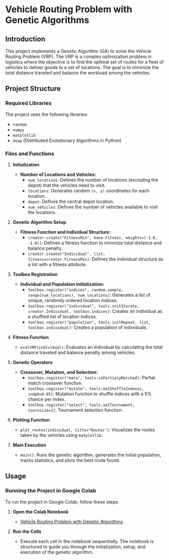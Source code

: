 # Vehicle Routing Problem with Genetic Algorithms

## Introduction

This project implements a Genetic Algorithm (GA) to solve the Vehicle Routing Problem (VRP). The VRP is a complex optimization problem in logistics where the objective is to find the optimal set of routes for a fleet of vehicles to deliver goods to a set of locations. The goal is to minimize the total distance traveled and balance the workload among the vehicles.

## Project Structure

### Required Libraries

The project uses the following libraries:
- `random`
- `numpy`
- `matplotlib`
- `deap` (Distributed Evolutionary Algorithms in Python)

### Files and Functions

1. **Initialization**
   - **Number of Locations and Vehicles:**
     - `num_locations`: Defines the number of locations (excluding the depot) that the vehicles need to visit.
     - `locations`: Generates random `(x, y)` coordinates for each location.
     - `depot`: Defines the central depot location.
     - `num_vehicles`: Defines the number of vehicles available to visit the locations.
   
2. **Genetic Algorithm Setup**
   - **Fitness Function and Individual Structure:**
     - `creator.create("FitnessMin", base.Fitness, weights=(-1.0, -1.0))`: Defines a fitness function to minimize total distance and balance penalty.
     - `creator.create("Individual", list, fitness=creator.FitnessMin)`: Defines the individual structure as a list with a fitness attribute.
   
3. **Toolbox Registration**
   - **Individual and Population Initialization:**
     - `toolbox.register("indices", random.sample, range(num_locations), num_locations)`: Generates a list of unique, randomly ordered location indices.
     - `toolbox.register("individual", tools.initIterate, creator.Individual, toolbox.indices)`: Creates an individual as a shuffled list of location indices.
     - `toolbox.register("population", tools.initRepeat, list, toolbox.individual)`: Creates a population of individuals.
   
4. **Fitness Function**
   - `evalVRP(individual)`: Evaluates an individual by calculating the total distance traveled and balance penalty among vehicles.

5. **Genetic Operators**
   - **Crossover, Mutation, and Selection:**
     - `toolbox.register("mate", tools.cxPartialyMatched)`: Partial match crossover function.
     - `toolbox.register("mutate", tools.mutShuffleIndexes, indpb=0.05)`: Mutation function to shuffle indices with a 5% chance per index.
     - `toolbox.register("select", tools.selTournament, tournsize=3)`: Tournament selection function.

6. **Plotting Function**
   - `plot_routes(individual, title="Routes")`: Visualizes the routes taken by the vehicles using `matplotlib`.

7. **Main Execution**
   - `main()`: Runs the genetic algorithm, generates the initial population, tracks statistics, and plots the best route found.

## Usage

### Running the Project in Google Colab

To run the project in Google Colab, follow these steps:

1. **Open the Colab Notebook**
   - [Vehicle Routing Problem with Genetic Algorithms](https://colab.research.google.com/github/tanush-k/VRP-GA/blob/master/vrp_ga.ipynb)

2. **Run the Cells**
   - Execute each cell in the notebook sequentially. The notebook is structured to guide you through the initialization, setup, and execution of the genetic algorithm.

